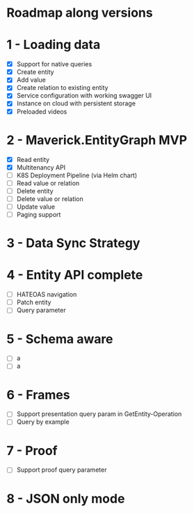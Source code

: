 # Roadmap along versions


# 1 - Loading data 

- [x] Support for native queries
- [x] Create entity
- [x] Add value 
- [x] Create relation to existing entity
- [x] Service configuration with working swagger UI
- [x] Instance on cloud with persistent storage
- [x] Preloaded videos 

# 2 - Maverick.EntityGraph MVP

- [x] Read entity
- [x] Multitenancy API
- [ ] K8S Deployment Pipeline (via Helm chart)
- [ ] Read value or relation
- [ ] Delete entity
- [ ] Delete value or relation
- [ ] Update value
- [ ] Paging support 

# 3 - Data Sync Strategy


# 4 - Entity API complete
- [ ] HATEOAS navigation
- [ ] Patch entity
- [ ] Query parameter

# 5 - Schema aware

- [ ] a
- [ ] a

# 6 - Frames

- [ ] Support presentation query param in GetEntity-Operation
- [ ] Query by example

# 7 - Proof

- [ ] Support proof query parameter

# 8 - JSON only mode